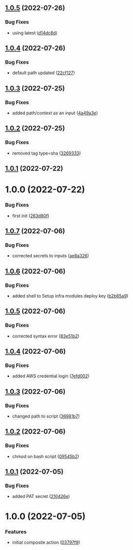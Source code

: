 ## [1.0.5](https://github.com/awazevr/docker-ecr-action/compare/v1.0.4...v1.0.5) (2022-07-26)


### Bug Fixes

* using latest ([d14dc8d](https://github.com/awazevr/docker-ecr-action/commit/d14dc8d87563e393156818d211ca1c99d511e007))

## [1.0.4](https://github.com/awazevr/docker-ecr-action/compare/v1.0.3...v1.0.4) (2022-07-26)


### Bug Fixes

* default path updated ([22cf127](https://github.com/awazevr/docker-ecr-action/commit/22cf127d7f37d42e5c15fe466786949a0cd80eda))

## [1.0.3](https://github.com/awazevr/docker-ecr-action/compare/v1.0.2...v1.0.3) (2022-07-25)


### Bug Fixes

* added path/context as an input ([4a49a3e](https://github.com/awazevr/docker-ecr-action/commit/4a49a3e48edf863c78929942c8ec344b8d0716a1))

## [1.0.2](https://github.com/awazevr/docker-ecr-action/compare/v1.0.1...v1.0.2) (2022-07-25)


### Bug Fixes

* removed tag type=sha ([3269333](https://github.com/awazevr/docker-ecr-action/commit/3269333221a54396152a096c2cc575e4856e984d))

## [1.0.1](https://github.com/awazevr/docker-ecr-action/compare/v1.0.0...v1.0.1) (2022-07-22)

# 1.0.0 (2022-07-22)


### Bug Fixes

* first init ([263d80f](https://github.com/awazevr/docker-ecr-action/commit/263d80ffebb6d7863f4db7c08e3ac37e70c7175d))

## [1.0.7](https://github.com/awazevr/amazon-terraform-setup-action/compare/v1.0.6...v1.0.7) (2022-07-06)


### Bug Fixes

* corrected secrets to inputs ([ae8a326](https://github.com/awazevr/amazon-terraform-setup-action/commit/ae8a3265fa0f91dcd7eb0793c2a954f358ea1441))

## [1.0.6](https://github.com/awazevr/amazon-terraform-setup-action/compare/v1.0.5...v1.0.6) (2022-07-06)


### Bug Fixes

* added shell to Setup infra modules deploy key ([b2b65a9](https://github.com/awazevr/amazon-terraform-setup-action/commit/b2b65a9b9a55b1e8aa924e86c00bbb7c2b5a9d51))

## [1.0.5](https://github.com/awazevr/amazon-terraform-setup-action/compare/v1.0.4...v1.0.5) (2022-07-06)


### Bug Fixes

* corrected syntax error ([83e51b2](https://github.com/awazevr/amazon-terraform-setup-action/commit/83e51b2b7b82e350a02574b3976ed1d21cf6d13c))

## [1.0.4](https://github.com/awazevr/amazon-terraform-setup-action/compare/v1.0.3...v1.0.4) (2022-07-06)


### Bug Fixes

* added AWS credential login ([7efd002](https://github.com/awazevr/amazon-terraform-setup-action/commit/7efd002e9a1f233d8b6e9ecb4b7650415fa8dfc2))

## [1.0.3](https://github.com/awazevr/amazon-terraform-setup-action/compare/v1.0.2...v1.0.3) (2022-07-06)


### Bug Fixes

* changed path to script ([36981b7](https://github.com/awazevr/amazon-terraform-setup-action/commit/36981b7537ede55135380d71791248cf9138061e))

## [1.0.2](https://github.com/awazevr/amazon-terraform-setup-action/compare/v1.0.1...v1.0.2) (2022-07-06)


### Bug Fixes

* chmod on bash script ([09545b2](https://github.com/awazevr/amazon-terraform-setup-action/commit/09545b2f42e367f4159cd97030c46ada4f884917))

## [1.0.1](https://github.com/awazevr/amazon-terraform-setup-action/compare/v1.0.0...v1.0.1) (2022-07-05)


### Bug Fixes

* added PAT secret ([210426e](https://github.com/awazevr/amazon-terraform-setup-action/commit/210426ede109521b21fffdb1f8e2f4b22201678e))

# 1.0.0 (2022-07-05)


### Features

* initial composite action ([03797f9](https://github.com/awazevr/amazon-terraform-setup-action/commit/03797f904710505803c5e2ff04bd73a44c93d639))
